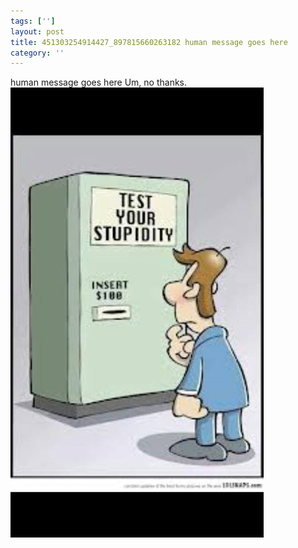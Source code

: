 ```yaml
---
tags: ['']
layout: post
title: 451303254914427_897815660263182 human message goes here
category: ''
---
```

human message goes here
Um, no thanks.
![451303254914427_897815660263182](/uploads/2015-1-27-451303254914427_897815660263182-human-message-goes-here.jpg)
